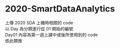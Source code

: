 # 2020-SmartDataAnalytics
上傳 2020 SDA 上機時相關的 code  
以 Day 為分類進行從 01 開始的編號   
Day01 內容為第一週上課中或後所使用到的 code  
依此類推
